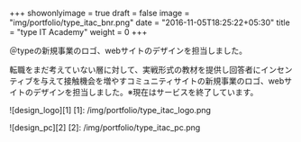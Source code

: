 +++
showonlyimage = true
draft = false
image = "img/portfolio/type_itac_bnr.png"
date = "2016-11-05T18:25:22+05:30"
title = "type IT Academy"
weight = 0
+++

＠typeの新規事業のロゴ、webサイトのデザインを担当しました。
<!--more-->

転職をまだ考えていない層に対して、実戦形式の教材を提供し回答者にインセンティブを与えて接触機会を増やすコミュニティサイトの新規事業のロゴ、webサイトのデザインを担当しました。※現在はサービスを終了しています。  

![design_logo][1]
[1]: /img/portfolio/type_itac_logo.png  

![design_pc][2]
[2]: /img/portfolio/type_itac_pc.png
